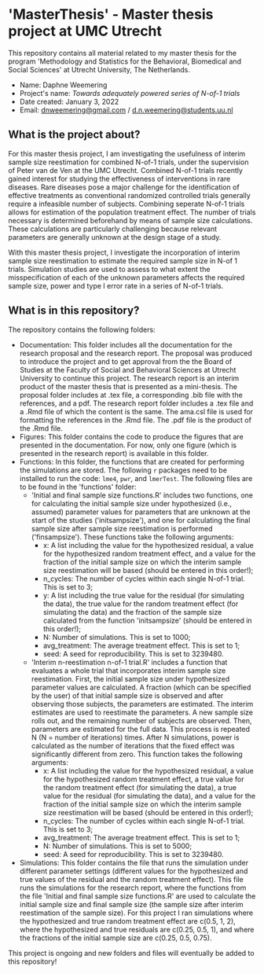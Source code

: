 # 'MasterThesis' - Master thesis project at UMC Utrecht
This repository contains all material related to my master thesis for the program 'Methodology and Statistics for the Behavioral, Biomedical and Social Sciences' at Utrecht University, The Netherlands.

- Name: Daphne Weemering
- Project's name: *Towards adequately powered series of N-of-1 trials*
- Date created: January 3, 2022
- Email: dnweemering@gmail.com / d.n.weemering@students.uu.nl

## What is the project about?
For this master thesis project, I am investigating the usefulness of interim sample size reestimation for combined N-of-1 trials, under the supervision of Peter van de Ven at the UMC Utrecht. Combined N-of-1 trials recently gained interest for studying the effectiveness of interventions in rare diseases. Rare diseases pose a major challenge for the identification of effective treatments as conventional randomized controlled trials generally require a infeasible number of subjects. Combining seperate N-of-1 trials allows for estimation of the population treatment effect. The number of trials necessary is determined beforehand by means of sample size calculations. These calculations are particularly challenging because relevant parameters are generally unknown at the design stage of a study. 

With this master thesis project, I investigate the incorporation of interim sample size reestimation to estimate the required sample size in N-of 1 trials. Simulation studies are used to assess to what extent the misspecification of each of the unknown parameters affects the required sample size, power and type I error rate in a series of N-of-1 trials.

## What is in this repository?
The repository contains the following folders:
- Documentation: This folder includes all the documentation for the research proposal and the research report. The proposal was produced to introduce the project and to get approval from the the Board of Studies at the Faculty of Social and Behavioral Sciences at Utrecht University to continue this project. The research report is an interim product of the master thesis that is presented as a mini-thesis. The proposal folder includes at .tex file, a corresponding .bib file with the references, and a pdf. The research report folder includes a .tex file and a .Rmd file of which the content is the same. The ama.csl file is used for formatting the references in the .Rmd file. The .pdf file is the product of the .Rmd file. 
- Figures: This folder contains the code to produce the figures that are presented in the documentation. For now, only one figure (which is presented in the research report) is available in this folder. 
- Functions: In this folder, the functions that are created for performing the simulations are stored. The following `r` packages need to be installed to run the code: `lme4`, `pwr`, and `lmerTest`. The following files are to be found in the 'functions' folder:
  - 'Initial and final sample size functions.R' includes two functions, one for calculating the initial sample size under hypothesized (i.e., assumed) parameter values for parameters that are unknown at the start of the studies ('initsampsize'), and one for calculating the final sample size after sample size reestimation is performed ('finsampsize'). These functions take the following arguments: 
    - x: A list including the value for the hypothesized residual, a value for the hypothesized random treatment effect, and a value for the fraction of the initial sample size on which the interim sample size reestimation will be based (should be entered in this order!);
    - n_cycles: The number of cycles within each single N-of-1 trial. This is set to 3; 
    - y: A list including the true value for the residual (for simulating the data), the true value for the random treatment effect (for simulating the data) and the fraction of the sample size calculated from the function 'initsampsize' (should be entered in this order!);
    - N: Number of simulations. This is set to 1000;
    - avg_treatment: The average treatment effect. This is set to 1;
    - seed: A seed for reproducibility. This is set to 3239480. 
  - 'Interim n-reestimation n-of-1 trial.R' includes a function that evaluates a whole trial that incorporates interim sample size reestimation. First, the initial sample size under hypothesized parameter values are calculated. A fraction (which can be specified by the user) of that initial sample size is observed and after observing those subjects, the parameters are estimated. The interim estimates are used to reestimate the parameters. A new sample size rolls out, and the remaining number of subjects are observed. Then, parameters are estimated for the full data. This process is repeated N (N = number of iterations) times. After N simulations, power is calculated as the number of iterations that the fixed effect was significantly different from zero. This function takes the following arguments: 
    - x: A list including the value for the hypothesized residual, a value for the hypothesized random treatment effect, a true value for the random treatment effect (for simulating the data), a true value for the residual (for simulating the data), and a value for the fraction of the initial sample size on which the interim sample size reestimation will be based (should be entered in this order!); 
    - n_cycles: The number of cycles within each single N-of-1 trial. This is set to 3; 
    - avg_treatment: The average treatment effect. This is set to 1;
    - N: Number of simulations. This is set to 5000;
    - seed: A seed for reproducibility. This is set to 3239480. 
- Simulations: This folder contains the file that runs the simulation under different parameter settings (different values for the hypothesized and true values of the residual and the random treatment effect). This file runs the simulations for the research report, where the functions from the file 'Initial and final sample size functions.R' are used to calculate the initial sample size and final sample size (the sample size after interim reestimation of the sample size). For this project I ran simulations where the hypothesized and true random treatment effect are c(0.5, 1, 2), where the hypothesized and true residuals are c(0.25, 0.5, 1), and where the fractions of the initial sample size are c(0.25, 0.5, 0.75). 


This project is ongoing and new folders and files will eventually be added to this repository!
